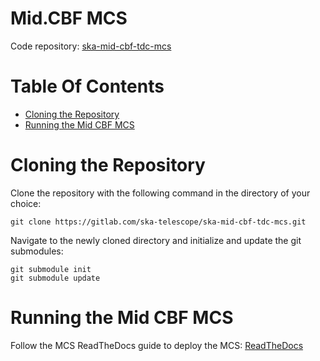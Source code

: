 # Mid.CBF MCS

Code repository: [ska-mid-cbf-tdc-mcs](https://gitlab.com/ska-telescope/ska-mid-cbf-tdc-mcs)

# Table Of Contents
* [Cloning the Repository](#cloning-the-repository)
* [Running the Mid CBF MCS](#running-the-mid-cbf-mcs)

# Cloning the Repository

Clone the repository with the following command in the directory of your choice:
```
git clone https://gitlab.com/ska-telescope/ska-mid-cbf-tdc-mcs.git
```
Navigate to the newly cloned directory and initialize and update the git submodules:
```
git submodule init
git submodule update
```

# Running the Mid CBF MCS

Follow the MCS ReadTheDocs guide to deploy the MCS:
[ReadTheDocs](https://developer.skao.int/projects/ska-mid-cbf-tdc-mcs/en/latest/guide/developer/getting_started/index.html)

